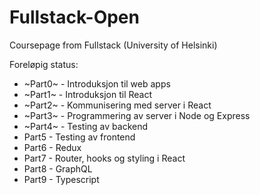 # Fullstack-Open
Coursepage from Fullstack (University of Helsinki)

Foreløpig status:
* ~Part0~ - Introduksjon til web apps
* ~Part1~ - Introduksjon til React
* ~Part2~ - Kommunisering med server i React
* ~Part3~ - Programmering av server i Node og Express
* ~Part4~ - Testing av backend
* Part5 - Testing av frontend
* Part6 - Redux
* Part7 - Router, hooks og styling i React
* Part8 - GraphQL
* Part9 - Typescript
